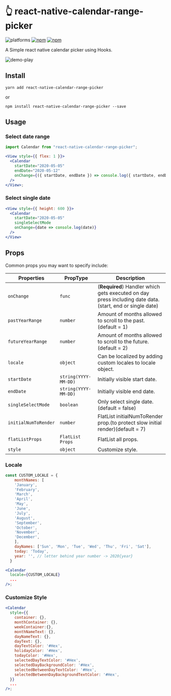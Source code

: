 # :point_up_2: react-native-calendar-range-picker

![platforms](https://img.shields.io/badge/platforms-Android%20|%20iOS-brightgreen.svg)
[![npm](https://img.shields.io/npm/v/react-native-calendar-range-picker.svg)](https://www.npmjs.com/package/react-native-calendar-range-picker)
[![npm](https://img.shields.io/npm/dm/react-native-calendar-range-picker.svg)](https://www.npmjs.com/package/react-native-calendar-range-picker)

A Simple react native calendar picker using Hooks.

![demo-play](https://user-images.githubusercontent.com/41982439/76744452-9da90f80-67b7-11ea-9aca-1590ebbf3d11.gif)

## Install

```
yarn add react-native-calendar-range-picker
```

or

```
npm install react-native-calendar-range-picker --save
```

## Usage

### Select date range

```jsx
import Calendar from "react-native-calendar-range-picker";

<View style={{ flex: 1 }}>
  <Calendar
    startDate="2020-05-05"
    endDate="2020-05-12"
    onChange={({ startDate, endDate }) => console.log({ startDate, endDate })}
  />
</View>;
```

### Select single date

```jsx
<View style={{ height: 600 }}>
  <Calendar
    startDate="2020-05-05"
    singleSelectMode
    onChange={date => console.log(date)}
  />
</View>
```

## Props

Common props you may want to specify include:

| Properties           | PropType             | Description                                                                                             |
| -------------------- | -------------------- | ------------------------------------------------------------------------------------------------------- |
| `onChange`           | `func`               | (**Required**) Handler which gets executed on day press including date data.(start, end or single date) |
| `pastYearRange`      | `number`             | Amount of months allowed to scroll to the past. (default = 1)                                           |
| `futureYearRange`    | `number`             | Amount of months allowed to scroll to the future. (default = 2)                                         |
| `locale`             | `object`             | Can be localized by adding custom locales to locale object.                                             |
| `startDate`          | `string(YYYY-MM-DD)` | Initially visible start date.                                                                           |
| `endDate`            | `string(YYYY-MM-DD)` | Initially visible end date.                                                                             |
| `singleSelectMode`   | `boolean`            | Only select single date. (default = false)                                                              |
| `initialNumToRender` | `number`             | FlatList initialNumToRender prop.(to protect slow initial render)(default = 7)                          |
| `flatListProps`      | `FlatList Props`     | FlatList all props.                                                                            |
| `style`              | `object`             | Customize style.                                                                                        |

### Locale

```jsx
const CUSTOM_LOCALE = {
    monthNames: [
    'January',
    'February',
    'March',
    'April',
    'May',
    'June',
    'July',
    'August',
    'September',
    'October',
    'November',
    'December',
    ],
    dayNames: ['Sun', 'Mon', 'Tue', 'Wed', 'Thu', 'Fri', 'Sat'],
    today: 'Today',
    year: '', // letter behind year number -> 2020{year}
  }

<Calendar
  locale={CUSTOM_LOCALE}
  ...
/>;
```

### Customize Style

```jsx
<Calendar
  style={{
    container: {},
    monthContainer: {},
    weekContainer:{},
    monthNameText: {},
    dayNameText: {},
    dayText: {},
    dayTextColor: '#Hex',
    holidayColor: '#Hex',
    todayColor: '#Hex',
    selectedDayTextColor: '#Hex',
    selectedDayBackgroundColor: '#Hex',
    selectedBetweenDayTextColor: '#Hex',
    selectedBetweenDayBackgroundTextColor: '#Hex',
  }}
  ...
/>;
```
